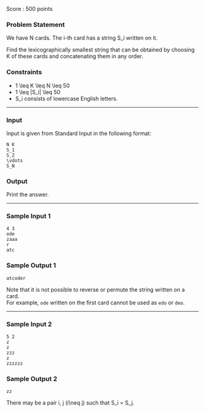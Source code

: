 Score : 500 points

### Problem Statement

We have N cards. The i-th card has a string S\_i written on it.

Find the lexicographically smallest string that can be obtained by choosing K of these cards and concatenating them in any order.

### Constraints

* 1 \leq K \leq N \leq 50
* 1 \leq |S\_i| \leq 50
* S\_i consists of lowercase English letters.

---

### Input

Input is given from Standard Input in the following format:

```
N K
S_1
S_2
\vdots
S_N
```

### Output

Print the answer.

---

### Sample Input 1

```
4 3
ode
zaaa
r
atc
```

### Sample Output 1

```
atcoder
```

Note that it is not possible to reverse or permute the string written on a card.  
For example, `ode` written on the first card cannot be used as `edo` or `deo`.

---

### Sample Input 2

```
5 2
z
z
zzz
z
zzzzzz
```

### Sample Output 2

```
zz
```

There may be a pair i, j (i\neq j) such that S\_i = S\_j.